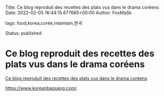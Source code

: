 Title: Ce blog reproduit des recettes des plats vus dans le drama coréens
Date: 2022-02-05 16:44:15.677685+00:00
Author: FoxMaSk 

tags: food,korea,corée,miamiam,한국

Status: published





# Ce blog reproduit des recettes des plats vus dans le drama coréens

[Ce blog reproduit des recettes des plats vus dans le drama coréens](None)

https://www.koreanbapsang.com/